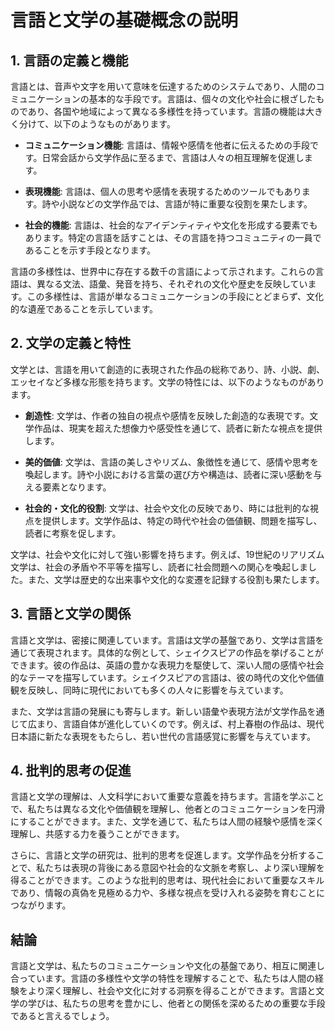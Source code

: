 # 言語と文学の基礎概念の説明

## 1. 言語の定義と機能

言語とは、音声や文字を用いて意味を伝達するためのシステムであり、人間のコミュニケーションの基本的な手段です。言語は、個々の文化や社会に根ざしたものであり、各国や地域によって異なる多様性を持っています。言語の機能は大きく分けて、以下のようなものがあります。

- **コミュニケーション機能**: 言語は、情報や感情を他者に伝えるための手段です。日常会話から文学作品に至るまで、言語は人々の相互理解を促進します。
  
- **表現機能**: 言語は、個人の思考や感情を表現するためのツールでもあります。詩や小説などの文学作品では、言語が特に重要な役割を果たします。

- **社会的機能**: 言語は、社会的なアイデンティティや文化を形成する要素でもあります。特定の言語を話すことは、その言語を持つコミュニティの一員であることを示す手段となります。

言語の多様性は、世界中に存在する数千の言語によって示されます。これらの言語は、異なる文法、語彙、発音を持ち、それぞれの文化や歴史を反映しています。この多様性は、言語が単なるコミュニケーションの手段にとどまらず、文化的な遺産であることを示しています。

## 2. 文学の定義と特性

文学とは、言語を用いて創造的に表現された作品の総称であり、詩、小説、劇、エッセイなど多様な形態を持ちます。文学の特性には、以下のようなものがあります。

- **創造性**: 文学は、作者の独自の視点や感情を反映した創造的な表現です。文学作品は、現実を超えた想像力や感受性を通じて、読者に新たな視点を提供します。

- **美的価値**: 文学は、言語の美しさやリズム、象徴性を通じて、感情や思考を喚起します。詩や小説における言葉の選び方や構造は、読者に深い感動を与える要素となります。

- **社会的・文化的役割**: 文学は、社会や文化の反映であり、時には批判的な視点を提供します。文学作品は、特定の時代や社会の価値観、問題を描写し、読者に考察を促します。

文学は、社会や文化に対して強い影響を持ちます。例えば、19世紀のリアリズム文学は、社会の矛盾や不平等を描写し、読者に社会問題への関心を喚起しました。また、文学は歴史的な出来事や文化的な変遷を記録する役割も果たします。

## 3. 言語と文学の関係

言語と文学は、密接に関連しています。言語は文学の基盤であり、文学は言語を通じて表現されます。具体的な例として、シェイクスピアの作品を挙げることができます。彼の作品は、英語の豊かな表現力を駆使して、深い人間の感情や社会的なテーマを描写しています。シェイクスピアの言語は、彼の時代の文化や価値観を反映し、同時に現代においても多くの人々に影響を与えています。

また、文学は言語の発展にも寄与します。新しい語彙や表現方法が文学作品を通じて広まり、言語自体が進化していくのです。例えば、村上春樹の作品は、現代日本語に新たな表現をもたらし、若い世代の言語感覚に影響を与えています。

## 4. 批判的思考の促進

言語と文学の理解は、人文科学において重要な意義を持ちます。言語を学ぶことで、私たちは異なる文化や価値観を理解し、他者とのコミュニケーションを円滑にすることができます。また、文学を通じて、私たちは人間の経験や感情を深く理解し、共感する力を養うことができます。

さらに、言語と文学の研究は、批判的思考を促進します。文学作品を分析することで、私たちは表現の背後にある意図や社会的な文脈を考察し、より深い理解を得ることができます。このような批判的思考は、現代社会において重要なスキルであり、情報の真偽を見極める力や、多様な視点を受け入れる姿勢を育むことにつながります。

## 結論

言語と文学は、私たちのコミュニケーションや文化の基盤であり、相互に関連し合っています。言語の多様性や文学の特性を理解することで、私たちは人間の経験をより深く理解し、社会や文化に対する洞察を得ることができます。言語と文学の学びは、私たちの思考を豊かにし、他者との関係を深めるための重要な手段であると言えるでしょう。